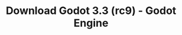 ---
# Generated by /scripts/js/download_archive_generator !!! do not edit by hand !!!
title: 'Download Godot 3.3 (rc9) - Godot Engine'
type: 'download/archive'
name: '3.3'
flavor: 'rc9'
release_date: '2021-04-14T03:00:00-00:00'
release_notes: '/article/release-candidate-godot-3-3-rc-9/'
links:
  android.apk:
    name: 'android.apk'
    title: 'Android'
    caption: 'Universal APK (ARM64 + ARMv7 + x86_64 + x86)'
    tags:
      - 'APK download'
      - 'ARM64/v7'
      - 'x86 (64 & 32 bit)'
    hosts:
      github_builds:
        regular: 'https://github.com/godotengine/godot-builds/releases/download/3.3-rc9/Godot_v3.3-rc9_android_editor.apk'
        mono: '#'
      github:
        regular: 'https://github.com/godotengine/godot/releases/download/3.3-rc9/Godot_v3.3-rc9_android_editor.apk'
        mono: '#'
  macos.universal:
    name: 'macos.universal'
    title: 'macOS'
    caption: 'Universal (x86_64 + Apple Silicon)'
    tags:
      - 'Intel/Apple Silicon'
      - '64 bit'
    hosts:
      github_builds:
        regular: 'https://github.com/godotengine/godot-builds/releases/download/3.3-rc9/Godot_v3.3-rc9_osx.universal.zip'
        mono: 'https://github.com/godotengine/godot-builds/releases/download/3.3-rc9/Godot_v3.3-rc9_mono_osx.universal.zip'
      github:
        regular: 'https://github.com/godotengine/godot/releases/download/3.3-rc9/Godot_v3.3-rc9_osx.universal.zip'
        mono: 'https://github.com/godotengine/godot/releases/download/3.3-rc9/Godot_v3.3-rc9_mono_osx.universal.zip'
  windows.64:
    name: 'windows.64'
    title: 'Windows'
    caption: 'Standard (x86_64)'
    tags:
      - '64 bit'
    hosts:
      github_builds:
        regular: 'https://github.com/godotengine/godot-builds/releases/download/3.3-rc9/Godot_v3.3-rc9_win64.exe.zip'
        mono: 'https://github.com/godotengine/godot-builds/releases/download/3.3-rc9/Godot_v3.3-rc9_mono_win64.zip'
      github:
        regular: 'https://github.com/godotengine/godot/releases/download/3.3-rc9/Godot_v3.3-rc9_win64.exe.zip'
        mono: 'https://github.com/godotengine/godot/releases/download/3.3-rc9/Godot_v3.3-rc9_mono_win64.zip'
  linux_server.headless.64:
    name: 'linux_server.headless.64'
    title: 'Linux Server'
    caption: 'Headless (x86_64)'
    tags:
      - '64 bit'
      - 'Headless'
    hosts:
      github_builds:
        regular: 'https://github.com/godotengine/godot-builds/releases/download/3.3-rc9/Godot_v3.3-rc9_linux_headless.64.zip'
        mono: 'https://github.com/godotengine/godot-builds/releases/download/3.3-rc9/Godot_v3.3-rc9_mono_linux_headless_64.zip'
      github:
        regular: 'https://github.com/godotengine/godot/releases/download/3.3-rc9/Godot_v3.3-rc9_linux_headless.64.zip'
        mono: 'https://github.com/godotengine/godot/releases/download/3.3-rc9/Godot_v3.3-rc9_mono_linux_headless_64.zip'
  web:
    name: 'web'
    title: 'Web editor'
    caption: ''
    tags:
      - 'Self-hosted'
      - 'Cross-platform'
    hosts:
      github_builds:
        regular: 'https://github.com/godotengine/godot-builds/releases/download/3.3-rc9/Godot_v3.3-rc9_web_editor.zip'
        mono: '#'
      github:
        regular: 'https://github.com/godotengine/godot/releases/download/3.3-rc9/Godot_v3.3-rc9_web_editor.zip'
        mono: '#'
  linux.64:
    name: 'linux.64'
    title: 'Linux'
    caption: 'Standard (x86_64)'
    tags:
      - '64 bit'
    hosts:
      github_builds:
        regular: 'https://github.com/godotengine/godot-builds/releases/download/3.3-rc9/Godot_v3.3-rc9_x11.64.zip'
        mono: 'https://github.com/godotengine/godot-builds/releases/download/3.3-rc9/Godot_v3.3-rc9_mono_x11_64.zip'
      github:
        regular: 'https://github.com/godotengine/godot/releases/download/3.3-rc9/Godot_v3.3-rc9_x11.64.zip'
        mono: 'https://github.com/godotengine/godot/releases/download/3.3-rc9/Godot_v3.3-rc9_mono_x11_64.zip'
  linux.32:
    name: 'linux.32'
    title: 'Linux'
    caption: 'Standard (x86)'
    tags:
      - '32 bit'
    hosts:
      github_builds:
        regular: 'https://github.com/godotengine/godot-builds/releases/download/3.3-rc9/Godot_v3.3-rc9_x11.32.zip'
        mono: 'https://github.com/godotengine/godot-builds/releases/download/3.3-rc9/Godot_v3.3-rc9_mono_x11_32.zip'
      github:
        regular: 'https://github.com/godotengine/godot/releases/download/3.3-rc9/Godot_v3.3-rc9_x11.32.zip'
        mono: 'https://github.com/godotengine/godot/releases/download/3.3-rc9/Godot_v3.3-rc9_mono_x11_32.zip'
  windows.32:
    name: 'windows.32'
    title: 'Windows'
    caption: 'Standard (x86)'
    tags:
      - '32 bit'
    hosts:
      github_builds:
        regular: 'https://github.com/godotengine/godot-builds/releases/download/3.3-rc9/Godot_v3.3-rc9_win32.exe.zip'
        mono: 'https://github.com/godotengine/godot-builds/releases/download/3.3-rc9/Godot_v3.3-rc9_mono_win32.zip'
      github:
        regular: 'https://github.com/godotengine/godot/releases/download/3.3-rc9/Godot_v3.3-rc9_win32.exe.zip'
        mono: 'https://github.com/godotengine/godot/releases/download/3.3-rc9/Godot_v3.3-rc9_mono_win32.zip'
  linux_server.64:
    name: 'linux_server.64'
    title: 'Linux Server'
    caption: 'Standard (x86_64)'
    tags:
      - '64 bit'
    hosts:
      github_builds:
        regular: 'https://github.com/godotengine/godot-builds/releases/download/3.3-rc9/Godot_v3.3-rc9_linux_server.64.zip'
        mono: 'https://github.com/godotengine/godot-builds/releases/download/3.3-rc9/Godot_v3.3-rc9_mono_linux_server_64.zip'
      github:
        regular: 'https://github.com/godotengine/godot/releases/download/3.3-rc9/Godot_v3.3-rc9_linux_server.64.zip'
        mono: 'https://github.com/godotengine/godot/releases/download/3.3-rc9/Godot_v3.3-rc9_mono_linux_server_64.zip'
  aar_library:
    name: 'aar_library'
    title: 'AAR library'
    caption: ''
    tags:
      - 'Android plugins'
      - 'Java'
      - 'Kotlin'
    hosts:
      github_builds:
        regular: 'https://github.com/godotengine/godot-builds/releases/download/3.3-rc9/godot-lib.3.3.rc9.release.aar'
        mono: 'https://github.com/godotengine/godot-builds/releases/download/3.3-rc9/godot-lib.3.3.rc9.mono.release.aar'
      github:
        regular: 'https://github.com/godotengine/godot/releases/download/3.3-rc9/godot-lib.3.3.rc9.release.aar'
        mono: 'https://github.com/godotengine/godot/releases/download/3.3-rc9/godot-lib.3.3.rc9.mono.release.aar'
  templates:
    name: 'templates'
    title: 'Export templates'
    caption: ''
    tags:
      - 'Used to export your games to all supported platforms'
    hosts:
      github_builds:
        regular: 'https://github.com/godotengine/godot-builds/releases/download/3.3-rc9/Godot_v3.3-rc9_export_templates.tpz'
        mono: 'https://github.com/godotengine/godot-builds/releases/download/3.3-rc9/Godot_v3.3-rc9_mono_export_templates.tpz'
      github:
        regular: 'https://github.com/godotengine/godot/releases/download/3.3-rc9/Godot_v3.3-rc9_export_templates.tpz'
        mono: 'https://github.com/godotengine/godot/releases/download/3.3-rc9/Godot_v3.3-rc9_mono_export_templates.tpz'
primaryPlatforms:
  - 'android.apk'
  - 'macos.universal'
  - 'windows.64'
  - 'linux_server.headless.64'
  - 'web'
  - 'templates'
---